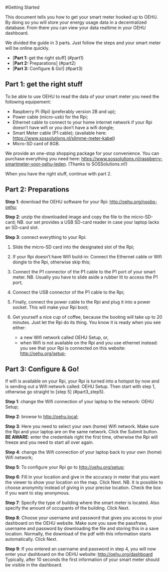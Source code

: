 #Getting Started

This document tells you how to get your smart meter hooked up to OEHU. By doing so you will store your energy usage data in a decentralized database. From there you can view your data realtime in your OEHU dashboard.  

We divided the guide in 3 parts. Just follow the steps and your smart meter will be online quickly. 

* [**Part 1:** get the right stuff] (#part1)
* [**Part 2:** Preparations] (#part2)
* [**Part 3:** Configure & Go!] (#part3)

## <a name="part1"></a> Part 1: get the right stuff
To be able to use OEHU to read the data of your smart meter you need the following equipement:

* Raspberry Pi (Rpi) (preferably version 2B and up);
* Power cable (micro-usb) for the Rpi;
* Ethernet cable to connect to your home internet network if your Rpi doesn’t have wifi or you don’t have a wifi dongle;
* Smart Meter cable (P1 cable); (available here: <https://www.sossolutions.nl/slimme-meter-kabel>)
* Micro-SD card of 8GB. 

We provide an one-stop shopping package for your convenience. You can purchase everything you need here: <https://www.sossolutions.nl/raspberry-smartmeter-voor-oehu-leden>. (Thanks to SOSSolutions.nl!)

When you have the right stuff, continue with part 2.

## <a name="part2"></a> Part 2: Preparations
**Step 1**: download the OEHU software for your Rpi: <http://oehu.org/noobs-oehu>;

**Step 2**: unzip the downloaded image and copy the file to the micro-SD-card;
NB. our set provides a USB SD-card reader in case your laptop lacks an SD-card slot.

**Step 3**: connect everything to your Rpi:

1. Slide the micro-SD card into the designated slot of the Rpi;
2. If your Rpi doesn’t have Wifi build-in: Connect the Ethernet cable or Wifi dongle to the Rpi, otherwise skip this;
3. Connect the P1 connector of the P1 cable to the P1 port of your smart meter.
NB. Usually you have to slide aside a rubber lit to access the P1 port;
4. Connect the USB connector of the P1 cable to the Rpi;
5. Finally, connect the power cable to the Rpi and plug it into a power socket. This will make your Rpi boot;
6. Get yourself a nice cup of coffee, because the booting will take up to 20 minutes. Just let the Rpi do its thing. You know it is ready when you see either: 

	* a new Wifi network called OEHU Setup, or, 
	* when Wifi is not available on the Rpi and you use ethernet instead: you see that your Rpi is connected on this website: <http://oehu.org/setup>;

## <a name="part3"></a> Part 3: Configure & Go!
If wifi is available on your Rpi, your Rpi is turned into a hotspot by now and is sending out a Wifi network called: OEHU Setup. Then start with step 1, otherwise go straight to [step 5] (#part3_step5).

**Step 1**: change the Wifi connection of your laptop to the network: OEHU Setup;

**Step 2**: browse to <http://oehu.local>;

**Step 3**: Here you need to select your own (home) Wifi network. Make sure the Rpi and your laptop are on the same network. Click the Submit button.  
**BE AWARE**: enter the credentials right the first time, otherwise the Rpi will freeze and you need to start all over again.

**Step 4**: change the Wifi connection of your laptop back to your own (home) Wifi network;

<a name="part3_step5"></a> **Step 5**: To configure your Rpi go to <http://oehu.org/setup>;

**Step 6**: Fill in your location and give in the accuracy in meter that you want the viewer to show your location on the map. Click Next. 
NB. It is possible to choose anonymity instead of giving in your precise location. Check the box if you want to stay anonymous.

**Step 7**: Specify the type of building where the smart meter is located. Also specify the amount of occupants of the building. Click Next. 

**Step 8**: Choose your username and password that gives you access to your dashboard on the OEHU website. Make sure you save the passfrase, username and password by downloading the file and storing this in a save location. Normally, the download of the pdf with this information starts automatically. Click Next. 

**Step 9**: If you entered an username and password in step 4, you will now enter your dashboard on the OEHU website: <http://oehu.org/dashboard>  
Typically, after 10 seconds the first information of your smart meter should be visible in the dashboard.

